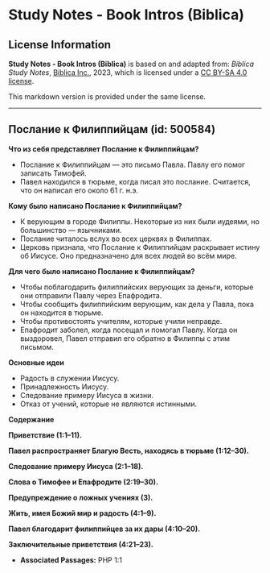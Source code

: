 # Study Notes - Book Intros (Biblica)

## License Information

**Study Notes - Book Intros (Biblica)** is based on and adapted from: _Biblica Study Notes_, [Biblica Inc.](https://www.biblica.com/), 2023, which is licensed under a [CC BY-SA 4.0 license](https://creativecommons.org/licenses/by-sa/4.0/legalcode.en).

This markdown version is provided under the same license.



--------------------------------

## Послание к Филиппийцам (id: 500584)

**Что из себя представляет Послание к Филиппийцам?**

* Послание к Филиппийцам — это письмо Павла. Павлу его помог записать Тимофей.
* Павел находился в тюрьме, когда писал это послание. Считается, что он написал его около 61 г. н.э.

**Кому было написано Послание к Филиппийцам?**

* К верующим в городе Филиппы. Некоторые из них были иудеями, но большинство — язычниками.
* Послание читалось вслух во всех церквях в Филиппах.
* Церковь признала, что Послание к Филиппийцам раскрывает истину об Иисусе. Оно предназначено для всех людей во всём мире.

**Для чего было написано Послание к Филиппийцам?**

* Чтобы поблагодарить филиппийских верующих за деньги, которые они отправили Павлу через Епафродита.
* Чтобы сообщить филиппийским верующим, как дела у Павла, пока он находится в тюрьме.
* Чтобы противостоять учителям, которые учили неправде.
* Епафродит заболел, когда посещал и помогал Павлу. Когда он выздоровел, Павел отправил его обратно в Филиппы с этим письмом.

**Основные идеи**

* Радость в служении Иисусу.
* Принадлежность Иисусу.
* Следование примеру Иисуса в жизни.
* Отказ от учений, которые не являются истинными.

**Содержание**

**Приветствие (1:1–11\).**

**Павел распространяет Благую Весть, находясь в тюрьме (1:12–30\).**

**Следование примеру Иисуса (2:1–18\).**

**Слова о Тимофее и Епафродите (2:19–30\).**

**Предупреждение о ложных учениях (3\).**

**Жить, имея Божий мир и радость (4:1–9\).**

**Павел благодарит филиппийцев за их дары (4:10–20\).**

**Заключительные приветствия (4:21–23\).**

* **Associated Passages:** PHP 1:1

